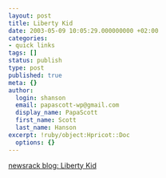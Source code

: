 ```yaml
---
layout: post
title: Liberty Kid
date: 2003-05-09 10:05:29.000000000 +02:00
categories:
- quick links
tags: []
status: publish
type: post
published: true
meta: {}
author:
  login: shanson
  email: papascott-wp@gmail.com
  display_name: PapaScott
  first_name: Scott
  last_name: Hanson
excerpt: !ruby/object:Hpricot::Doc
  options: {}
---
```

<p><a title="Maddie now wants to be a ballerina, mommy, and historian when she grows up" href="http://pages.prodigy.net/thomasn528/blog/newsrackblog.html#94032084">newsrack blog: Liberty Kid</a></p>
